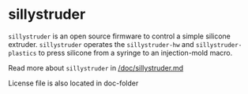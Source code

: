 # sillystruder

`sillystruder` is an open source firmware to control a simple silicone extruder. 
`sillystruder` operates the `sillystruder-hw` and `sillystruder-plastics` to press silicone from a syringe to an injection-mold macro.



Read more about `sillystruder` in [/doc/sillystruder.md](/doc/sillystruder.md)



License file is also located in doc-folder

